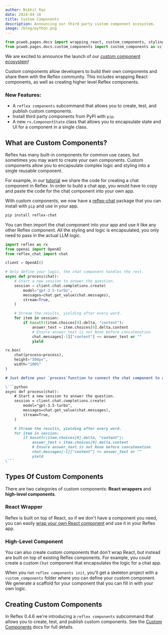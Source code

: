 ```yaml
---
author: Nikhil Rao
date: 2024-04-16
title: Custom Components
description: Announcing our third party custom component ecosystem.
image: /blog/python.png
---
```


```python exec
from pcweb.pages.docs import wrapping_react, custom_components, styling, events, tutorial
from pcweb.pages.docs.custom_components import custom_components as cc
```

We are excited to announce the launch of our [custom component ecosystem]({cc.path})! 
 
Custom components allow developers to build their own components and share them with the Reflex community. This includes wrapping React components, as well as creating higher level Reflex components.

### New Features:

* A `reflex components` subcommand that allows you to create, test, and publish custom components.
* Install third party components from PyPI with `pip`.
* A new `rx.ComponentState` class that allows you to encapsulate state and UI for a component in a single class.

## What are Custom Components?

Reflex has many built-in components for common use cases, but sometimes you may want to create your own components. Custom components allow you to encapsulate complex logic and styling into a single reusable component.

For example, in our [tutorial]({tutorial.final_app.path}) we share the code for creating a chat component in Reflex. In order to build a chat app, you would have to copy and paste the code for the chat component into your own app. 

With custom components, we now have a [reflex-chat](https://github.com/picklelo/reflex-chat/) package that you can install with `pip` and use in your app.

```bash
pip install reflex-chat
```

You can then import the chat component into your app and use it like any other Reflex component. All the styling and logic is encapsulated, you only need to pass in the actual LLM logic.

```python exec
import reflex as rx
from openai import OpenAI
from reflex_chat import chat

client = OpenAI()

# Only define your logic, the chat component handles the rest.
async def process(chat):
    # Start a new session to answer the question.
    session = client.chat.completions.create(
        model="gpt-3.5-turbo",
        messages=chat.get_value(chat.messages),
        stream=True,
    )

    # Stream the results, yielding after every word.
    for item in session:
        if hasattr(item.choices[0].delta, "content"):
            answer_text = item.choices[0].delta.content
            # Ensure answer_text is not None before concatenation
            chat.messages[-1]["content"] += answer_text or ""
            yield
```

```python demo
rx.box(
    chat(process=process),
    height="500px",
    width="100%"
)
```

```md alert info
# Just define your `process`function to connect the chat component to any LLM.

\```python
async def process(chat):
    # Start a new session to answer the question.
    session = client.chat.completions.create(
        model="gpt-3.5-turbo",
        messages=chat.get_value(chat.messages),
        stream=True,
    )

    # Stream the results, yielding after every word.
    for item in session:
        if hasattr(item.choices[0].delta, "content"):
            answer_text = item.choices[0].delta.content
            # Ensure answer_text is not None before concatenation
            chat.messages[-1]["content"] += answer_text or ""
            yield
\```
```

## Types Of Custom Components

There are two categories of custom components: **React wrappers** and **high-level components**.

### React Wrapper

Reflex is built on top of React, so if we don't have a component you need, you can easily [wrap your own React component]({wrapping_react.overview.path}) and use it in your Reflex app.


### High-Level Component

You can also create custom components that don't wrap React, but instead are built on top of existing Reflex components. For example, you could create a custom `Chat` component that encapsulates the logic for a chat app.

When you run `reflex components init`, you'll get a skeleton project with a `custom_components` folder where you can define your custom component. We generate a scaffold for your component that you can fill in with your own logic.

## Creating Custom Components

In Reflex 0.4.6 we're introducing a `reflex components` subcommand that allows you to create, test, and publish custom components. See the [Custom Components]({custom_components.overview.path}) docs for full details.
